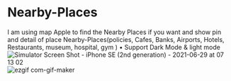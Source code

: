 # Nearby-Places
I am using map Apple to find the Nearby Places if you want and show pin and detail of place
Nearby-Places(policies, Cafes, Banks, Airports, Hotels, Restaurants, museum, hospital, gym )
    •	 Support Dark Mode & light mode 
![Simulator Screen Shot - iPhone SE (2nd generation) - 2021-06-29 at 07 13 02](https://user-images.githubusercontent.com/41602889/123740896-75a8c700-d8a9-11eb-8606-82417e8ccf19.png)
![ezgif com-gif-maker](https://user-images.githubusercontent.com/41602889/123740941-85c0a680-d8a9-11eb-92ad-01ef70bd8bee.gif)
